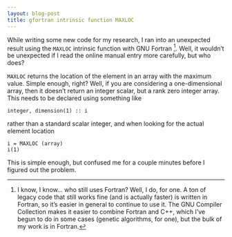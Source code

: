 ```yaml
--- 
layout: blog-post
title: gfortran intrinsic function MAXLOC
---
```


While writing some new code for my research, I ran into an unexpected result using the `MAXLOC` intrinsic function with GNU Fortran [^foot].  Well, it wouldn’t be unexpected if I read the online manual entry more carefully, but who does?

`MAXLOC` returns the location of the element in an array with the maximum value.  Simple enough, right? Well, if you are considering a one-dimensional array, then it doesn’t return an integer scalar, but a rank zero integer array. This needs to be declared using something like

`integer, dimension(1) :: i`

rather than a standard scalar integer, and when looking for the actual element location

`i = MAXLOC (array)`  
`i(1)`

This is simple enough, but confused me for a couple minutes before I figured out the problem.

[^foot]: I know, I know… who still uses Fortran?  Well, I do, for one.  A ton of legacy code that still works fine (and is actually faster) is written in Fortran, so it’s easier in general to continue to use it.  The GNU Compiler Collection makes it easier to combine Fortran and C++, which I’ve begun to do in some cases (genetic algorithms, for one), but the bulk of my work is in Fortran.
